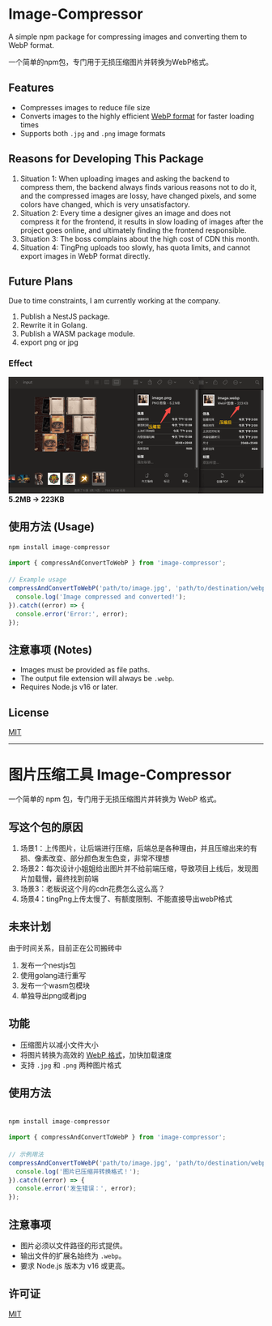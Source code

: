 # Image-Compressor

A simple npm package for compressing images and converting them to WebP format.

一个简单的npm包，专门用于无损压缩图片并转换为WebP格式。

## Features

- Compresses images to reduce file size
- Converts images to the highly efficient [WebP format](https://developers.google.com/speed/webp) for faster loading times
- Supports both `.jpg` and `.png` image formats

## Reasons for Developing This Package

1. Situation 1: When uploading images and asking the backend to compress them, the backend always finds various reasons not to do it, and the compressed images are lossy, have changed pixels, and some colors have changed, which is very unsatisfactory.
2. Situation 2: Every time a designer gives an image and does not compress it for the frontend, it results in slow loading of images after the project goes online, and ultimately finding the frontend responsible.
3. Situation 3: The boss complains about the high cost of CDN this month.
4. Situation 4: TingPng uploads too slowly, has quota limits, and cannot export images in WebP format directly.

## Future Plans

Due to time constraints, I am currently working at the company.

1. Publish a NestJS package.
2. Rewrite it in Golang.
3. Publish a WASM package module.
4. export png or jpg

### Effect

![Alt text](/imgs/result.png)
**5.2MB -> 223KB**

## 使用方法 (Usage)

```js
npm install image-compressor
```

```javascript
import { compressAndConvertToWebP } from 'image-compressor';

// Example usage
compressAndConvertToWebP('path/to/image.jpg', 'path/to/destination/webp').then(() => {
  console.log('Image compressed and converted!');
}).catch((error) => {
  console.error('Error:', error);
});
```

## 注意事项 (Notes)

- Images must be provided as file paths.
- The output file extension will always be `.webp`.
- Requires Node.js v16 or later.

## License

[MIT](https://opensource.org/licenses/MIT)

---


# 图片压缩工具 Image-Compressor

一个简单的 npm 包，专门用于无损压缩图片并转换为 WebP 格式。


## 写这个包的原因

1. 场景1：上传图片，让后端进行压缩，后端总是各种理由，并且压缩出来的有损、像素改变、部分颜色发生色变，非常不理想
2. 场景2：每次设计小姐姐给出图片并不给前端压缩，导致项目上线后，发现图片加载慢，最终找到前端
3. 场景3：老板说这个月的cdn花费怎么这么高？
4. 场景4：tingPng上传太慢了、有额度限制、不能直接导出webP格式

## 未来计划

由于时间关系，目前正在公司搬砖中

1. 发布一个nestjs包
2. 使用golang进行重写
3. 发布一个wasm包模块
4. 单独导出png或者jpg

## 功能

- 压缩图片以减小文件大小
- 将图片转换为高效的 [WebP 格式](https://developers.google.com/speed/webp)，加快加载速度
- 支持 `.jpg` 和 `.png` 两种图片格式

## 使用方法

```js

npm install image-compressor

```

```javascript
import { compressAndConvertToWebP } from 'image-compressor';

// 示例用法
compressAndConvertToWebP('path/to/image.jpg', 'path/to/destination/webp').then(() => {
  console.log('图片已压缩并转换格式！');
}).catch((error) => {
  console.error('发生错误：', error);
});
```

## 注意事项

- 图片必须以文件路径的形式提供。
- 输出文件的扩展名始终为 `.webp`。
- 要求 Node.js 版本为 v16 或更高。

## 许可证

[MIT](https://opensource.org/licenses/MIT)